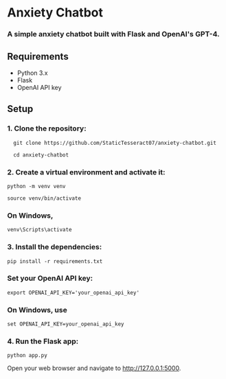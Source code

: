 # Anxiety Chatbot

### A simple anxiety chatbot built with Flask and OpenAI's GPT-4.

## Requirements

- Python 3.x
- Flask
- OpenAI API key

## Setup

### 1. Clone the repository:
      git clone https://github.com/StaticTesseract07/anxiety-chatbot.git
      
      cd anxiety-chatbot
      
### 2. Create a virtual environment and activate it:


```python -m venv venv```

```source venv/bin/activate``` 

### On Windows, 

`venv\Scripts\activate`

### 3. Install the dependencies:

`pip install -r requirements.txt`

### Set your OpenAI API key:

   `export OPENAI_API_KEY='your_openai_api_key'`
   
   ### On Windows, use 

`set OPENAI_API_KEY=your_openai_api_key`

### 4. Run the Flask app:

`python app.py`

Open your web browser and navigate to http://127.0.0.1:5000.
